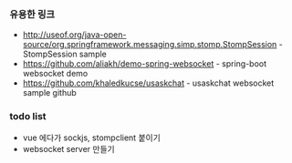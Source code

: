 ### 유용한 링크
- http://useof.org/java-open-source/org.springframework.messaging.simp.stomp.StompSession - StompSession sample
- https://github.com/aliakh/demo-spring-websocket - spring-boot websocket demo
- https://github.com/khaledkucse/usaskchat - usaskchat websocket sample github

### todo list
- vue 에다가 sockjs, stompclient 붙이기
- websocket server 만들기